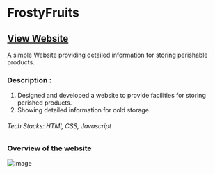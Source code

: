 # FrostyFruits
## [View Website](https://richa-bharti.github.io/FrostyFruits/)

A simple Website providing detailed information for storing perishable products.

### Description :
1. Designed and developed a website to provide facilities for storing perished products.
2. Showing detailed information for cold storage.

###### Tech Stacks: HTMl, CSS, Javascript

### Overview of the website

![image](https://user-images.githubusercontent.com/54474191/146137248-1a50b0ec-f038-42f4-a376-44e3455f6c29.png)


